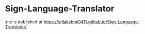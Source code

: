 # Sign-Language-Translator
site is published at https://srilakshmi0411.github.io/Sign-Language-Translator/
